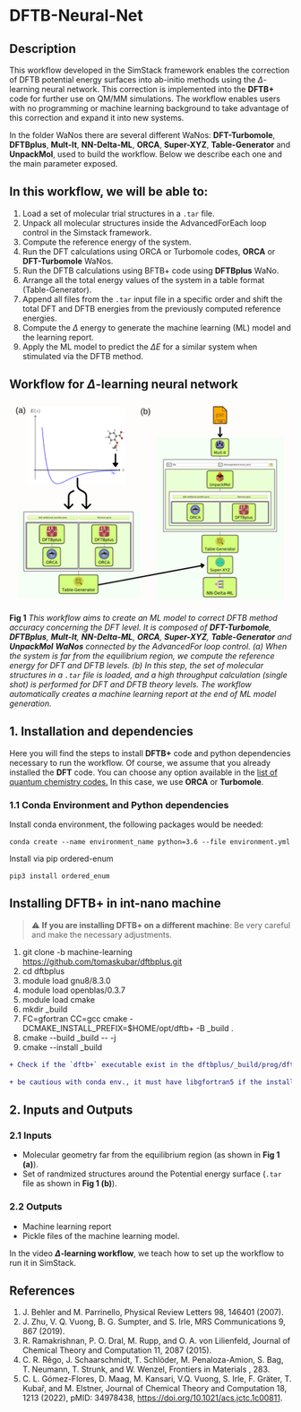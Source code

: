 # DFTB-Neural-Net

## Description
This workflow developed in the SimStack framework enables the correction of DFTB potential energy surfaces into ab-initio methods using the $\Delta$-learning neural network. This correction is implemented into the **DFTB+** code for further use on QM/MM simulations. The workflow enables users with no programming or machine learning background to take advantage of this correction and expand it into new systems.

In the folder WaNos there are several different WaNos: **DFT-Turbomole**, **DFTBplus**, **Mult-It**, **NN-Delta-ML**, **ORCA**, **Super-XYZ**, **Table-Generator** and **UnpackMol**, used to build the workflow. Below we describe each one and the main parameter exposed.

## In this workflow, we will be able to:

1. Load a set of molecular trial structures in a `.tar` file.
2. Unpack all molecular structures inside the AdvancedForEach loop control in the Simstack framework.
3. Compute the reference energy of the system.
4. Run the DFT calculations using ORCA or Turbomole codes, **ORCA** or **DFT-Turbomole** WaNos.
5. Run the DFTB calculations using BFTB+ code using **DFTBplus** WaNo. 
6. Arrange all the total energy values of the system in a table format (Table-Generator).
7. Append all files from the `.tar` input file in a specific order and shift the total DFT and DFTB energies from the previously computed reference energies.
8. Compute the $\Delta$ energy to generate the machine learning (ML) model and the learning report.
9. Apply the ML model to predict the $\Delta E$ for a similar system when stimulated via the DFTB method.

## Workflow for $\Delta$-learning neural network

![](ML-Fig1.png)

**Fig 1** _This workflow aims to create an ML model to correct DFTB method accuracy concerning the DFT level. It is composed of **DFT-Turbomole**, **DFTBplus**, **Mult-It**, **NN-Delta-ML**, **ORCA**, **Super-XYZ**, **Table-Generator** and **UnpackMol**  **WaNos** connected by the AdvancedFor loop control. (a) When the system is far from the equilibrium region, we compute the reference energy for DFT and DFTB levels. (b) In this step, the set of molecular structures in a `.tar` file is loaded, and a high throughput calculation (single shot) is performed for DFT and DFTB theory levels. The workflow automatically creates a machine learning report at the end of ML model generation._ 


## 1. Installation and dependencies
Here you will find the steps to install **DFTB+** code and python dependencies necessary to run the workflow. Of course, we assume that you already installed the **DFT** code. You can choose any option available in the [list of quantum chemistry codes.](https://en.wikipedia.org/wiki/List_of_quantum_chemistry_and_solid-state_physics_software.) In this case, we use **ORCA** or **Turbomole**.  

### 1.1 Conda Environment and Python dependencies
Install conda environment, the following packages would be needed:

```
conda create --name environment_name python=3.6 --file environment.yml
```
Install via pip ordered-enum

```
pip3 install ordered_enum
```
## Installing DFTB+ in int-nano machine
> :warning: **If you are installing DFTB+ on a different machine**: Be very careful and make the necessary adjustments.

1. git clone -b machine-learning https://github.com/tomaskubar/dftbplus.git 
2. cd dftbplus
3. module load gnu8/8.3.0
4. module load openblas/0.3.7
5. module load cmake
6. mkdir _build 
7. FC=gfortran CC=gcc cmake -DCMAKE_INSTALL_PREFIX=$HOME/opt/dftb+ -B _build .
8. cmake --build _build -- -j 
9. cmake --install _build

```diff 
+ Check if the `dftb+` executable exist in the dftbplus/_build/prog/dftb+/ folder. If so, then everything is okay. 
```

```diff 
+ be cautious with conda env., it must have libgfortran5 if the installation wants to be done inside the conda environment
```
## 2. Inputs and Outputs
### 2.1 Inputs
  - Molecular geometry far from the equilibrium region (as shown in **Fig 1 (a)**).
  - Set of randmized structures around the Potential energy surface (`.tar` file as shown in **Fig 1 (b)**).
### 2.2 Outputs
  - Machine learning report 
  - Pickle files of the machine learning model.

In the video **$\Delta$-learning workflow**, we teach how to set up the workflow to run it in SimStack. 

## References

1. J. Behler and M. Parrinello, Physical Review Letters 98, 146401 (2007).
2. J. Zhu, V. Q. Vuong, B. G. Sumpter, and S. Irle, MRS Communications 9, 867 (2019).
3. R. Ramakrishnan, P. O. Dral, M. Rupp, and O. A. von Lilienfeld, Journal of Chemical Theory and Computation 11, 2087 (2015).
4. C. R. Rêgo, J. Schaarschmidt, T. Schlöder, M. Penaloza-Amion, S. Bag, T. Neumann, T. Strunk, and W. Wenzel, Frontiers in Materials , 283.
5. C. L. Gómez-Flores, D. Maag, M. Kansari, V.Q. Vuong, S. Irle, F. Gräter, T. Kubař, and M. Elstner, Journal of Chemical Theory and Computation 18, 1213 (2022), pMID: 34978438, https://doi.org/10.1021/acs.jctc.1c00811.

